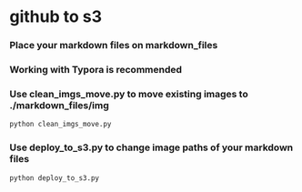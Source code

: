 # github to s3



### Place your markdown files on markdown_files



### Working with Typora is recommended



### Use clean_imgs_move.py to move existing images to ./markdown_files/img

```python
python clean_imgs_move.py
```



### Use deploy_to_s3.py to change image paths of your markdown files

```python
python deploy_to_s3.py
```

